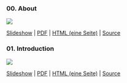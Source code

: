 <div class="row">

<div class="span4">

### 00. About

![](/docs/lectures/fun/webimg/00_About.png)

[Slideshow](/docs/lectures/fun/presentation/00_About.html) |
[PDF](/docs/lectures/fun/pdf/00_About.pdf) |
[HTML (eine Seite)](/docs/lectures/fun/html/00_About.html) |
[Source](https://github.com/obcode/fun/blob/master/00_About.txt)

</div>

<div class="span4">

### 01. Introduction

![](/docs/lectures/fun/webimg/01_Introduction.png)

[Slideshow](/docs/lectures/fun/presentation/01_Introduction.html) |
[PDF](/docs/lectures/fun/pdf/01_Introduction.pdf) |
[HTML (eine Seite)](/docs/lectures/fun/html/01_Introduction.html) |
[Source](https://github.com/obcode/fun/blob/master/01_Introduction.txt)

</div>

</div>

